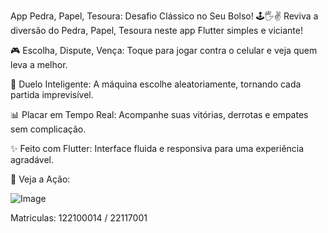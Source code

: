 App Pedra, Papel, Tesoura: Desafio Clássico no Seu Bolso! 🕹️🖐️✌️
Reviva a diversão do Pedra, Papel, Tesoura neste app Flutter simples e viciante!

🎮 Escolha, Dispute, Vença: Toque para jogar contra o celular e veja quem leva a melhor.

🤖 Duelo Inteligente: A máquina escolhe aleatoriamente, tornando cada partida imprevisível.

📊 Placar em Tempo Real: Acompanhe suas vitórias, derrotas e empates sem complicação.

✨ Feito com Flutter: Interface fluida e responsiva para uma experiência agradável.

📸 Veja a Ação:

![Image](https://github.com/user-attachments/assets/fdb06aae-b951-4840-b0ed-c0af0c3f47d2)

Matriculas: 122100014 / 22117001
